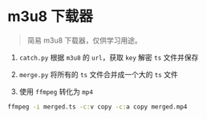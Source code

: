 # m3u8 下载器

> 简易 m3u8 下载器，仅供学习用途。

1. `catch.py`
   根据 `m3u8` 的 `url`，获取 `key` 解密 `ts` 文件并保存
2. `merge.py`
   将所有的 `ts` 文件合并成一个大的 `ts` 文件

3. 使用 `ffmpeg` 转化为 `mp4`

```cmd
ffmpeg -i merged.ts -c:v copy -c:a copy merged.mp4
```
